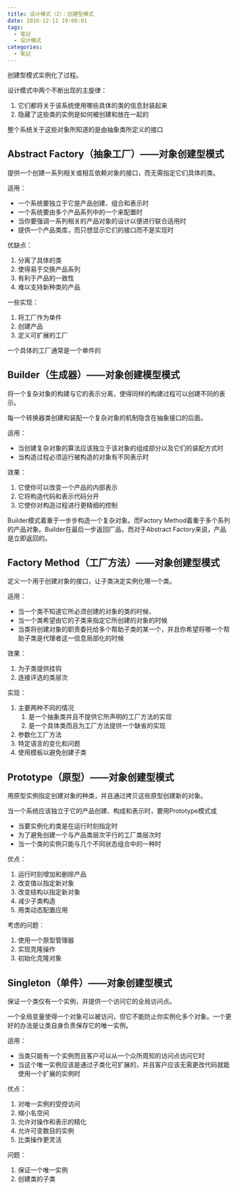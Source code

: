 ```yaml
---
title: 设计模式（2）：创建型模式
date: 2016-12-11 19:08:01
tags:
  - 笔记
  - 设计模式
categories:
  - 笔记
---
```


创建型模式实例化了过程。

设计模式中两个不断出现的主旋律：

1. 它们都将关于该系统使用哪些具体的类的信息封装起来
2. 隐藏了这些类的实例是如何被创建和放在一起的

整个系统关于这些对象所知道的是由抽象类所定义的接口

## Abstract Factory（抽象工厂）——对象创建型模式

提供一个创建一系列相关或相互依赖对象的接口，而无需指定它们具体的类。

适用：

- 一个系统要独立于它是产品创建、组合和表示时
- 一个系统要由多个产品系列中的一个来配置时
- 当你要强调一系列相关的产品对象的设计以便进行联合适用时
- 提供一个产品类库，而只想显示它们的接口而不是实现时

优缺点：

1. 分离了具体的类
2. 使得易于交换产品系列
3. 有利于产品的一致性
4. 难以支持新种类的产品

一些实现：

1. 将工厂作为单件
2. 创建产品
3. 定义可扩展的工厂

一个具体的工厂通常是一个单件的

## Builder（生成器）——对象创建模型模式

将一个复杂对象的构建与它的表示分离，使得同样的构建过程可以创建不同的表示。

每一个转换器类创建和装配一个复杂对象的机制隐含在抽象接口的后面。

适用：

- 当创建复杂对象的算法应该独立于该对象的组成部分以及它们的装配方式时
- 当构造过程必须运行被构造的对象有不同表示时

效果：

1. 它使你可以改变一个产品的内部表示
2. 它将构造代码和表示代码分开
3. 它使你对构造过程进行更精细的控制

Builder模式着重于一步步构造一个复杂对象。而Factory Method着重于多个系列的产品对象。Builder在最后一步返回厂品，而对于Abstract Factory来说，产品是立即返回的。

## Factory Method（工厂方法）——对象创建型模式

定义一个用于创建对象的接口，让子类决定实例化哪一个类。

适用：

- 当一个类不知道它所必须创建的对象的类的时候、
- 当一个类希望由它的子类来指定它所创建的对象的时候
- 当类将创建对象的职责委托给多个帮助子类的某一个，并且你希望将哪一个帮助子类是代理者这一信息局部化的时候

效果：

1. 为子类提供挂钩
2. 连接评选的类层次

实现：

1. 主要两种不同的情况
   1. 是一个抽象类并且不提供它所声明的工厂方法的实现
   2. 是一个具体类而且为工厂方法提供一个缺省的实现
2. 参数化工厂方法
3. 特定语言的变化和问题
4. 使用模板以避免创建子类

## Prototype（原型）——对象创建型模式

用原型实例指定创建对象的种类，并且通过拷贝这些原型创建新的对象。

当一个系统应该独立于它的产品创建、构成和表示时，要用Prototype模式或

- 当要实例化的类是在运行时刻指定时
- 为了避免创建一个与产品类层次平行的工厂类层次时
- 当一个类的实例只能与几个不同状态组合中的一种时

优点：

1. 运行时刻增加和删除产品
2. 改变值以指定新对象
3. 改变结构以指定新对象
4. 减少子类构造
5. 用类动态配置应用

考虑的问题：

1. 使用一个原型管理器
2. 实现克隆操作
3. 初始化克隆对象

## Singleton（单件）——对象创建型模式

保证一个类仅有一个实例，并提供一个访问它的全局访问点。

一个全局变量使得一个对象可以被访问，但它不能防止你实例化多个对象。一个更好的办法是让类自身负责保存它的唯一实例。

适用：

- 当类只能有一个实例而且客户可以从一个众所周知的访问点访问它时
- 当这个唯一实例应该是通过子类化可扩展的，并且客户应该无需更改代码就能使用一个扩展的实例时

优点：

1. 对唯一实例的受控访问
2. 缩小名空间
3. 允许对操作和表示的精化
4. 允许可变数目的实例
5. 比类操作更灵活

问题：

1. 保证一个唯一实例
2. 创建类的子类